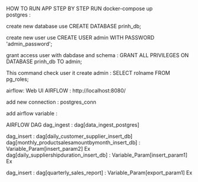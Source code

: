 HOW TO RUN APP STEP BY STEP 
RUN docker-compose up      
postgres :

create new database use
CREATE DATABASE prinh_db;


create new user use
CREATE USER admin WITH PASSWORD 'admin_password';

grant access user with dabdase and schema :
GRANT ALL PRIVILEGES ON DATABASE prinh_db TO admin;

This command check user it create admin :
SELECT rolname FROM pg_roles;



airflow:
Web UI AIRFLOW : http://localhost:8080/

add new connection :
postgres_conn

add airflow variable :

AIRFLOW DAG
dag_ingest :    dag[data_ingest_postgres] 

dag_insert :    dag[daily_customer_supplier_insert_db]
                dag[monthly_productsalesamountbymonth_insert_db] : Variable_Param[insert_param2] Ex
                dag[daily_suppliershipduration_insert_db] : Variable_Param[insert_param1] Ex

dag_insert :    dag[quarterly_sales_report] : Variable_Param[export_param1] Ex
